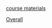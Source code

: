 [course materials](https://lec.inf.ethz.ch/itet/informatik1/2022/)

[Overall](https://lec.inf.ethz.ch/itet/informatik1/2022/slides/all.pdf)
